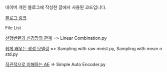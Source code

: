 네이버 개인 블로그에 작성한 글에서 사용된 코드입니다.

[블로그 링크](https://blog.naver.com/kimdenny123)


File List

[선형변환과 신경망의 관계](https://blog.naver.com/kimdenny123/222260295183) => Linear Combination.py

[쉽게 배우는 생성 모델링](https://blog.naver.com/kimdenny123/222265870404) => Sampling with raw mnist.py, Sampling with mean n std.py

[직관적으로 이해하는 AE](https://blog.naver.com/kimdenny123/222275766029) => Simple Auto Encoder.py